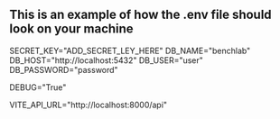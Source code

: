 ## This is an example of how the .env file should look on your machine

SECRET_KEY="ADD_SECRET_LEY_HERE"
DB_NAME="benchlab"
DB_HOST="http://localhost:5432"
DB_USER="user"
DB_PASSWORD="password"

DEBUG="True"

VITE_API_URL="http://localhost:8000/api"